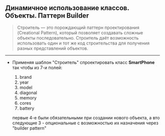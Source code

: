 ## Динамичное использование классов. Объекты. Паттерн Builder


> Строитель — это порождающий паттерн проектирования (Creational Pattern), который позволяет создавать сложные объекты последовательно. Строитель даёт возможность использовать один и тот же код строительства для получения разных представлений объектов.

---


* Применяя шаблон "Строитель" спроектировать класс **SmartPhone** так чтобы из 7-и полей:
  1.  brand
  2.  year
  3.  model
  4.  diagonal
  5.  memory
  6.  cores
  7.  battery
  
  первые 4-е были обязательными при создании нового объекта, а вто следующие 3 - опциональные с возможностью их назначения через "builder pattern"
